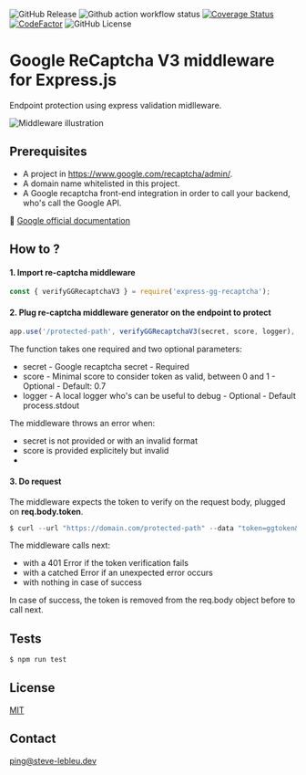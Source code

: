 ![GitHub Release](https://img.shields.io/github/v/release/steve-lebleu/express-gg-recaptcha?logo=Github)
![Github action workflow status](https://github.com/steve-lebleu/express-gg-recaptcha/actions/workflows/build.yml/badge.svg?branch=main)
[![Coverage Status](https://coveralls.io/repos/github/steve-lebleu/express-gg-recaptcha/badge.svg?branch=main)](https://coveralls.io/github/steve-lebleu/express-gg-recaptcha?branch=main)
[![CodeFactor](https://www.codefactor.io/repository/github/steve-lebleu/express-gg-recaptcha/badge?s=315e10425bc4c886cbc067d1ff2faa767e0cd04d)](https://www.codefactor.io/repository/github/steve-lebleu/express-gg-recaptcha)
![GitHub License](https://img.shields.io/github/license/steve-lebleu/express-gg-recaptcha)

# Google ReCaptcha V3 middleware for Express.js

Endpoint protection using express validation midlleware.

![Middleware illustration](https://cdn.konfer.be/images/packages/express-gg-recaptcha-middleware.png)

## Prerequisites

- A project in https://www.google.com/recaptcha/admin/.
- A domain name whitelisted in this project. 
- A Google recaptcha front-end integration in order to call your backend, who's call the Google API.

:link: [Google official documentation](https://developers.google.com/recaptcha/docs/verify)

## How to ?

#### 1. Import re-captcha middleware

```javascript
const { verifyGGRecaptchaV3 } = require('express-gg-recaptcha');
```

#### 2. Plug re-captcha middleware generator on the endpoint to protect

```javascript
app.use('/protected-path', verifyGGRecaptchaV3(secret, score, logger), controllerAction);
```

The function takes one required and two optional parameters:

- secret - Google recaptcha secret - Required
- score - Minimal score to consider token as valid, between 0 and 1 - Optional - Default: 0.7
- logger - A local logger who's can be useful to debug - Optional - Default process.stdout

The middleware throws an error when:
  - secret is not provided or with an invalid format
  - score is provided explicitely but invalid
  - 


#### 3. Do request

The middleware expects the token to verify on the request body, plugged on **req.body.token**.

```javascript
$ curl --url "https://domain.com/protected-path" --data "token=ggtoken&param=..."
```

The middleware calls next:
- with a 401 Error if the token verification fails
- with a catched Error if an unexpected error occurs
- with nothing in case of success

In case of success, the token is removed from the req.body object before to call next.

## Tests

```javascript
$ npm run test
```

## License

[MIT](LICENCE)

## Contact

ping@steve-lebleu.dev